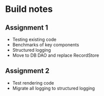 # Build notes

## Assignment 1
* Testing existing code
* Benchmarks of key components
* Structured logging
* Move to DB DAO and replace RecordStore

## Assignment 2
* Test rendering code
* Migrate all logging to structured logging
